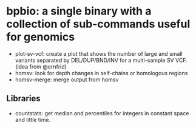 # bpbio: a single binary with a collection of sub-commands useful for genomics

+ plot-sv-vcf: create a plot that shows the number of large and small variants separated by DEL/DUP/BND/INV for a multi-sample SV VCF. (idea from @ernfrid)
+ homsv: look for depth changes in self-chains or homologous regions
+ homsv-merge: merge output from homsv


## Libraries
+ countstats: get median and percentiles for integers in constant space and little time.

